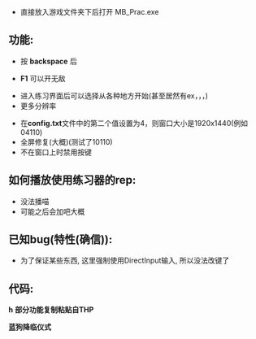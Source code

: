 - 直接放入游戏文件夹下后打开 MB_Prac.exe

## 功能:
- 按 **backspace** 后
+ **F1** 可以开无敌
- 进入练习界面后可以选择从各种地方开始(甚至居然有ex，，，)
- 更多分辨率
+ 在**config.txt**文件中的第二个值设置为4，则窗口大小是1920x1440(例如 04110)
+ 全屏修复(大概)(测试了10110)
+ 不在窗口上时禁用按键

## 如何播放使用练习器的rep:
- 没法播喵
- 可能之后会加吧大概

## 已知bug(特性(确信)):
- 为了保证某些东西, 这里强制使用DirectInput输入, 所以没法改键了

## 代码:
**h**
**部分功能复制粘贴自THP**


**蓝狗降临仪式**